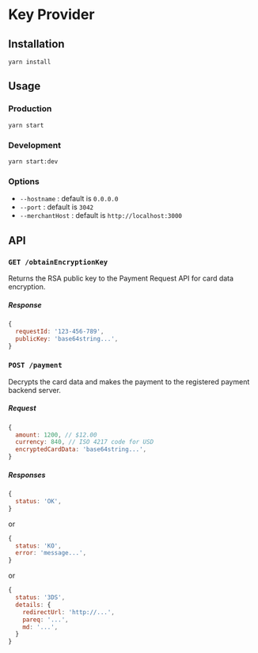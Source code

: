 # Key Provider

## Installation

`yarn install`

## Usage

### Production

`yarn start`

### Development

`yarn start:dev`

### Options

* `--hostname` : default is `0.0.0.0`
* `--port` : default is `3042`
* `--merchantHost` : default is `http://localhost:3000`

## API

### `GET /obtainEncryptionKey`

Returns the RSA public key to the Payment Request API for card data encryption.

##### Response

```javascript
{
  requestId: '123-456-789',
  publicKey: 'base64string...',
}
```

### `POST /payment`

Decrypts the card data and makes the payment to the registered payment backend server.

##### Request

```javascript
{
  amount: 1200, // $12.00
  currency: 840, // ISO 4217 code for USD
  encryptedCardData: 'base64string...',
}
```

##### Responses

```javascript
{
  status: 'OK',
}
```

or

```javascript
{
  status: 'KO',
  error: 'message...',
}
```

or

```javascript
{
  status: '3DS',
  details: {
    redirectUrl: 'http://...',
    pareq: '...',
    md: '...',
  }
}
```
